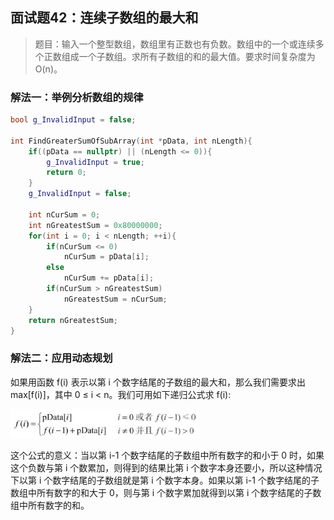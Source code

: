 ## 面试题42：连续子数组的最大和

> 题目：输入一个整型数组，数组里有正数也有负数。数组中的一个或连续多个正数组成一个子数组。求所有子数组的和的最大值。要求时间复杂度为O(n)。

### 解法一：举例分析数组的规律

```cpp
bool g_InvalidInput = false;

int FindGreaterSumOfSubArray(int *pData, int nLength){
    if((pData == nullptr) || (nLength <= 0)){
        g_InvalidInput = true;
        return 0;
    }
    g_InvalidInput = false;

    int nCurSum = 0;
    int nGreatestSum = 0x80000000;
    for(int i = 0; i < nLength; ++i){
        if(nCurSum <= 0)
            nCurSum = pData[i];
        else
            nCurSum += pData[i];
        if(nCurSum > nGreatestSum)
            nGreatestSum = nCurSum;
    }
    return nGreatestSum;
}
```

### 解法二：应用动态规划

如果用函数 f(i) 表示以第 i 个数字结尾的子数组的最大和，那么我们需要求出 max[f(i)]，其中 0 ≤ i < n。我们可用如下递归公式求 f(i):

<img src = 'graphs/42.png' width = '60%'>

这个公式的意义：当以第 i-1 个数字结尾的子数组中所有数字的和小于 0 时，如果这个负数与第 i 个数累加，则得到的结果比第 i 个数字本身还要小，所以这种情况下以第 i 个数字结尾的子数组就是第 i 个数字本身。如果以第 i-1 个数字结尾的子数组中所有数字的和大于 0，则与第 i 个数字累加就得到以第 i 个数字结尾的子数组中所有数字的和。

